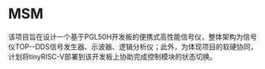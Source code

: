 # MSM
该项目旨在设计一个基于PGL50H开发板的便携式高性能信号仪，整体架构为信号仪TOP--DDS信号发生器、示波器、逻辑分析仪；此外，为体现项目的软硬协同，计划将tinyRISC-V部署到该开发板上协助完成控制模块的状态切换。
